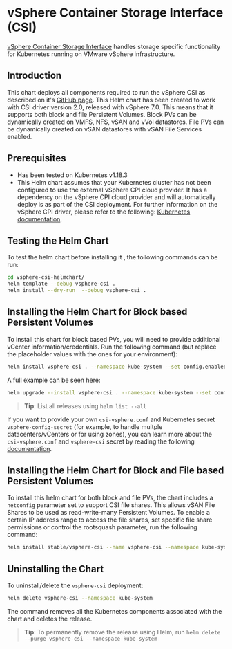 # vSphere Container Storage Interface (CSI)

[vSphere Container Storage Interface](https://github.com/kubernetes-sigs/vsphere-csi-driver) handles storage specific functionality for Kubernetes running on VMware vSphere infrastructure. 

## Introduction

This chart deploys all components required to run the vSphere CSI as described on it's [GitHub page](https://vsphere-csi-driver.sigs.k8s.io/). This Helm chart has been created to work with CSI driver version 2.0, released with vSphere 7.0. This means that it supports both block and file Persistent Volumes. Block PVs can be dynamically created on VMFS, NFS, vSAN and vVol datastores. File PVs can be dynamically created on vSAN datastores with vSAN File Services enabled.

## Prerequisites

- Has been tested on Kubernetes v1.18.3
- This Helm chart assumes that your Kubernetes cluster has not been configured to use the external vSphere CPI cloud provider. It has a dependency on the vSphere CPI cloud provider and will automatically deploy is as part of the CSI deployment. For further information on the vSphere CPI driver, please refer to the following: [Kubernetes documentation](https://kubernetes.io/docs/tasks/administer-cluster/running-cloud-controller/#running-cloud-controller-manager).

## Testing the Helm Chart

To test the helm chart before installing it , the following commands can be run:

```bash
cd vsphere-csi-helmchart/
helm template --debug vsphere-csi .
helm install --dry-run  --debug vsphere-csi .
```

## Installing the Helm Chart for Block based Persistent Volumes

To install this chart for block based PVs, you will need to provide additional vCenter information/credentials. Run the following command (but replace the placeholder values with the ones for your environment):

```bash
helm install vsphere-csi . --namespace kube-system --set config.enabled=true --set config.vcenter=<vCenter IP> --set config.username=<vCenter Username> --set config.password=<vCenter Password> --set config.datacenter=<vCenter Datacenter> --set config.clusterId='changeme' --set vsphere-cpi.config.enabled=true --set vsphere-cpi.config.vcenter=<vCenter IP> --set vsphere-cpi.config.username=<vCenter Username> --set vsphere-cpi.config.password=<vCenter Password> --set vsphere-cpi.config.datacenter=<vCenter Datacenter>
```

A full example can be seen here:

```bash
helm upgrade --install vsphere-csi . --namespace kube-system --set config.enabled=true --set config.vcenter='vcsa-01.rainpole.com' --set config.password='VMware123' --set config.datacenter='Datacenter' --set netconfig.enabled=true --set netconfig.ips='*' --set netconfig.permissions='READ_WRITE' --set netconfig.rootsquash=true --set netconfig.datastore='ds:///vmfs/volumes/vsan:52e2cfb57ce8d5d3-c12e042893ff2f76/' --set config.clusterId='MyCluster1' --set vsphere-cpi.config.enabled=true --set vsphere-cpi.config.vcenter='vcsa-01.rainpole.com' --set vsphere-cpi.config.password='VMware123' --set vsphere-cpi.config.datacenter='Datacenter'
```

> **Tip**: List all releases using `helm list --all`

If you want to provide your own `csi-vsphere.conf` and Kubernetes secret `vsphere-config-secret` (for example, to handle multple datacenters/vCenters or for using zones), you can learn more about the `csi-vsphere.conf` and `vsphere-csi` secret by reading the following [documentation](https://vsphere-csi-driver.sigs.k8s.io/driver-deployment/installation.html).

## Installing the Helm Chart for Block and File based Persistent Volumes

To install this helm chart for both block and file PVs, the chart includes a `netconfig` parameter set to support CSI file shares. This allows vSAN File Shares to be used as read-write-many Persistent Volumes. To enable a certain IP address range to access the file shares, set specific file share permissions or control the rootsquash parameter, run the following command:

```bash
helm install stable/vsphere-csi --name vsphere-csi --namespace kube-system --set config.enabled=true --set config.vcenter=<vCenter IP> --set config.username=<vCenter Username> --set config.password=<vCenter Password> --set config.datacenter=<vCenter Datacenter> --set netconfig.enabled=true --set netconfig.ips="*" --set netconfig.permissions="READ_WRITE" --set netconfig.rootsquash="true"
```

## Uninstalling the Chart

To uninstall/delete the `vsphere-csi` deployment:

```bash
helm delete vsphere-csi --namespace kube-system
```

The command removes all the Kubernetes components associated with the chart and deletes the release.

> **Tip**: To permanently remove the release using Helm, run `helm delete --purge vsphere-csi --namespace kube-system`
